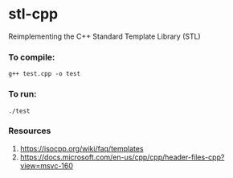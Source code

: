 # stl-cpp
Reimplementing the C++ Standard Template Library (STL) 

### To compile:
```
g++ test.cpp -o test
```

### To run:
```
./test
```

### Resources

1. https://isocpp.org/wiki/faq/templates
1. https://docs.microsoft.com/en-us/cpp/cpp/header-files-cpp?view=msvc-160